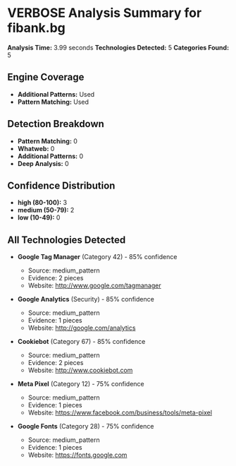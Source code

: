 # VERBOSE Analysis Summary for fibank.bg

**Analysis Time:** 3.99 seconds
**Technologies Detected:** 5
**Categories Found:** 5

## Engine Coverage
- **Additional Patterns:**  Used
- **Pattern Matching:**  Used

## Detection Breakdown
- **Pattern Matching:** 0
- **Whatweb:** 0
- **Additional Patterns:** 0
- **Deep Analysis:** 0

## Confidence Distribution
- **high (80-100):** 3
- **medium (50-79):** 2
- **low (10-49):** 0

## All Technologies Detected
- **Google Tag Manager** (Category 42) - 85% confidence
  - Source: medium_pattern
  - Evidence: 2 pieces
  - Website: http://www.google.com/tagmanager

- **Google Analytics** (Security) - 85% confidence
  - Source: medium_pattern
  - Evidence: 1 pieces
  - Website: http://google.com/analytics

- **Cookiebot** (Category 67) - 85% confidence
  - Source: medium_pattern
  - Evidence: 2 pieces
  - Website: http://www.cookiebot.com

- **Meta Pixel** (Category 12) - 75% confidence
  - Source: medium_pattern
  - Evidence: 1 pieces
  - Website: https://www.facebook.com/business/tools/meta-pixel

- **Google Fonts** (Category 28) - 75% confidence
  - Source: medium_pattern
  - Evidence: 1 pieces
  - Website: https://fonts.google.com

